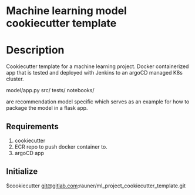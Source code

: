 # Machine learning model cookiecutter template

# Description

Cookiecutter template for a machine learning project. Docker containerized app that is tested and deployed with Jenkins to an argoCD managed K8s cluster.

model/app.py
src/
tests/
notebooks/

are recommendation model specific which serves as an example for how to package the model in a flask app.


## Requirements
1. cookiecutter
2. ECR repo to push docker container to.
3. argoCD app

## Initialize

$cookiecutter git@gitlab.com:rauner/ml_project_cookiecutter_template.git


